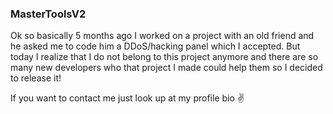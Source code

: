 ### MasterToolsV2 

Ok so basically 5 months ago I worked on a project with an old friend and he asked me to code him a DDoS/hacking panel which I accepted. 
But today I realize that I do not belong to this project anymore and there are so many new developers who that project I made could help them so I decided to release it! 

If you want to contact me just look up at my profile bio ✌️

